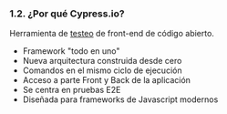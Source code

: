 ### 1.2. ¿Por qué Cypress.io?
Herramienta de [testeo](https://irontec.com) de front-end de código abierto. <!-- .element: style="text-align: left;" -->
* Framework "todo en uno" <!-- .element: class="fragment" -->
* Nueva arquitectura construida desde cero <!-- .element: class="fragment" -->
* Comandos en el mismo ciclo de ejecución <!-- .element: class="fragment" -->
* Acceso a parte Front y Back de la aplicación <!-- .element: class="fragment" -->
* Se centra en pruebas E2E <!-- .element: class="fragment" -->
* Diseñada para frameworks de Javascript modernos <!-- .element: class="fragment" -->